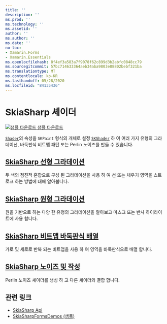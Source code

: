 ```yaml
---
title: ''
description: ''
ms.prod: ''
ms.technology: ''
ms.assetid: ''
author: ''
ms.author: ''
ms.date: ''
no-loc:
- Xamarin.Forms
- Xamarin.Essentials
ms.openlocfilehash: 8f4ef3a583a7f9078f62c899d3b2abfc0848cc79
ms.sourcegitcommit: 57bc714633364aeb34aba9803e88802bebf321ba
ms.translationtype: MT
ms.contentlocale: ko-KR
ms.lasthandoff: 05/28/2020
ms.locfileid: "84135436"
---
```

# <a name="skiasharp-shaders"></a>SkiaSharp 셰이더

[![샘플 다운로드](~/media/shared/download.png) 샘플 다운로드](https://docs.microsoft.com/samples/xamarin/xamarin-forms-samples/skiasharpforms-demos)

[`Shader`](xref:SkiaSharp.SKPaint.Shader)의 속성을 `SKPaint` 형식의 개체로 설정 [`SKShader`](xref:SkiaSharp.SKShader) 하 여 여러 가지 유형의 그라데이션, 바둑판식 비트맵 패턴 또는 Perlin 노이즈를 만들 수 있습니다.

## <a name="the-skiasharp-linear-gradient"></a>[SkiaSharp 선형 그라데이션](linear-gradient.md)

두 색의 점진적 혼합으로 구성 된 그라데이션을 사용 하 여 선 또는 채우기 영역을 스트로크 하는 방법에 대해 알아봅니다.

## <a name="skiasharp-circular-gradients"></a>[SkiaSharp 원형 그라데이션](circular-gradients.md)

원을 기반으로 하는 다양 한 유형의 그라데이션을 알아보고 마스크 또는 반사 하이라이트에 사용 합니다.

## <a name="skiasharp-bitmap-tiling"></a>[SkiaSharp 비트맵 바둑판식 배열](bitmap-tiling.md)

가로 및 세로로 반복 되는 비트맵을 사용 하 여 영역을 바둑판식으로 배열 합니다.

## <a name="skiasharp-noise-and-composing"></a>[SkiaSharp 노이즈 및 작성](noise.md)

Perlin 노이즈 셰이더를 생성 하 고 다른 셰이더와 결합 합니다.

## <a name="related-links"></a>관련 링크

- [SkiaSharp Api](https://docs.microsoft.com/dotnet/api/skiasharp)
- [SkiaSharpFormsDemos (샘플)](https://docs.microsoft.com/samples/xamarin/xamarin-forms-samples/skiasharpforms-demos)
